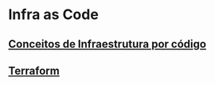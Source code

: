 # Infra as Code

## [Conceitos de Infraestrutura por código](docs/textos/conceitos.md)
## [Terraform](docs/textos/terraform.md)